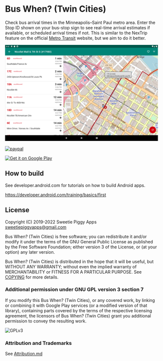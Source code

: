 # Bus When? (Twin Cities)

Check bus arrival times in the Minneapolis–Saint Paul metro area. Enter the
Stop ID shown on your bus-stop sign to see real-time arrival estimates if
available, or scheduled arrival times if not. This is similar to the NexTrip
feature on the official [Metro Transit](https://www.metrotransit.org/) website, but we aim to do it better.

![Screenshot](screenshots/screenshot_tablet.png)

[![paypal](https://www.paypalobjects.com/en_US/i/btn/btn_donate_LG.gif)](https://www.paypal.com/cgi-bin/webscr?cmd=_donations&business=JCYU29FB6VQBN&item_name=to+encourage+the+development+of+simple,+useful,+free+and+open-source+apps+for+Minnesotans&currency_code=USD&source=url)

<a href='https://play.google.com/store/apps/details?id=com.sweetiepiggy.buswhentwincities'><img height=90 alt='Get it on Google Play' src='https://play.google.com/intl/en_us/badges/images/generic/en_badge_web_generic.png'/></a>


## How to build

See developer.android.com for tutorials on how to build Android apps.

https://developer.android.com/training/basics/first

## License

Copyright (C) 2019-2022 Sweetie Piggy Apps <sweetiepiggyapps@gmail.com>

Bus When? (Twin Cities) is free software; you can redistribute it and/or modify
it under the terms of the GNU General Public License as published by
the Free Software Foundation; either version 3 of the License, or
(at your option) any later version.

Bus When? (Twin Cities) is distributed in the hope that it will be useful,
but WITHOUT ANY WARRANTY; without even the implied warranty of
MERCHANTABILITY or FITNESS FOR A PARTICULAR PURPOSE. See [COPYING](COPYING) for more details.

### Additional permission under GNU GPL version 3 section 7

If you modify this Bus When? (Twin Cities), or any covered work, by linking or
combining it with Google Play services (or a modified version of that
library), containing parts covered by the terms of the respective licensing
agreement, the licensors of Bus When? (Twin Cities) grant you additional
permission to convey the resulting work.

<img alt='GPLv3' src='https://www.gnu.org/graphics/gplv3-with-text-136x68.png'/>

### Attribution and Trademarks

See [Attribution.md](Attribution.md)

